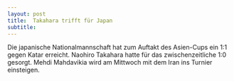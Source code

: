 ```yaml
---
layout: post
title:  Takahara trifft für Japan
subtitle:  
---
```


Die japanische Nationalmannschaft hat zum Auftakt des Asien-Cups ein 1:1 gegen Katar erreicht. Naohiro Takahara hatte für das zwischenzeitliche 1:0 gesorgt. Mehdi Mahdavikia wird am Mittwoch mit dem Iran ins Turnier einsteigen.


